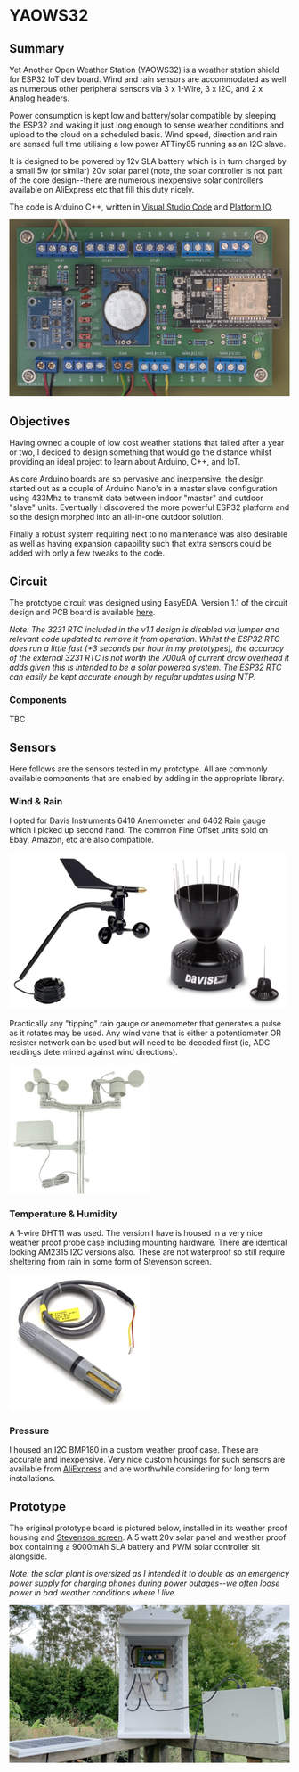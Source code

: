 # YAOWS32

## Summary
Yet Another Open Weather Station (YAOWS32) is a weather station shield for ESP32 IoT dev board. Wind and rain sensors are accommodated as well as numerous other peripheral sensors via 3 x 1-Wire, 3 x I2C, and 2 x Analog headers.

Power consumption is kept low and battery/solar compatible by sleeping the ESP32 and waking it just long enough to sense weather conditions and upload to the cloud on a scheduled basis. Wind speed, direction and rain are sensed full time utilising a low power ATTiny85 running as an I2C slave.

It is designed to be powered by 12v SLA battery which is in turn charged by a small 5w (or similar) 20v solar panel (note, the solar controller is not part of the core design--there are numerous inexpensive solar controllers available on AliExpress etc that fill this duty nicely.

The code is Arduino C++, written in [Visual Studio Code](https://code.visualstudio.com) and [Platform IO](https://platformio.org).

![YAOWS32 Prototype](Images/yaows32_prototype.jpeg)
## Objectives
Having owned a couple of low cost weather stations that failed after a year or two, I decided to design something that would go the distance whilst providing an ideal project to learn about Arduino, C++, and IoT.

As core Arduino boards are so pervasive and inexpensive, the design started out as a couple of Arduino Nano's in a master slave configuration using 433Mhz to transmit data between indoor "master" and outdoor "slave" units. Eventually I discovered the more powerful ESP32 platform and so the design morphed into an all-in-one outdoor solution.

Finally a robust system requiring next to no maintenance was also desirable as well as having expansion capability such that extra sensors could be added with only a few tweaks to the code.

## Circuit
The prototype circuit was designed using EasyEDA. Version 1.1 of the circuit design and PCB board is available [here](https://easyeda.com/colwilliamsnz/YAOWS_copy).

_Note: The 3231 RTC included in the v1.1 design is disabled via jumper and relevant code updated to remove it from operation. Whilst the ESP32 RTC does run a little fast (+3 seconds per hour in my prototypes), the accuracy of the external 3231 RTC is not worth the 700uA of current draw overhead it adds given this is intended to be a solar powered system. The ESP32 RTC can easily be kept accurate enough by regular updates using NTP._

### Components
TBC

## Sensors

Here follows are the sensors tested in my prototype. All are commonly available components that are enabled by adding in the appropriate library.

### Wind & Rain

I opted for Davis Instruments 6410 Anemometer and 6462 Rain gauge which I picked up second hand. The common Fine Offset units sold on Ebay, Amazon, etc are also compatible.

<img src="Images/sensor_davis.png" width="500"><br>

Practically any "tipping" rain gauge or anemometer that generates a pulse as it rotates may be used. Any wind vane that is either a potentiometer OR resister network can be used but will need to be decoded first (ie, ADC readings determined against wind directions).

<img src="Images/sensor_fineoffset.png" width="250"><br>

### Temperature & Humidity

A 1-wire DHT11 was used. The version I have is housed in a very nice weather proof probe case including mounting hardware. There are identical looking AM2315 I2C versions also. These are not waterproof so still require sheltering from rain in some form of Stevenson screen.

<img src="Images/sensor_dht11.png" width="250"><br>

### Pressure

I housed an I2C BMP180 in a custom weather proof case. These are accurate and inexpensive. Very nice custom housings for such sensors are available from [AliExpress](https://www.aliexpress.com/wholesale?catId=0&initiative_id=SB_20200507192408&SearchText=temperature+and+humidity+housing) and are worthwhile considering for long term installations.

## Prototype

The original prototype board is pictured below, installed in its weather proof housing and [Stevenson screen](https://en.wikipedia.org/wiki/Stevenson_screen). A 5 watt 20v solar panel and weather proof box containing a 9000mAh SLA battery and PWM solar controller sit alongside.

_Note: the solar plant is oversized as I intended it to double as an emergency power supply for charging phones during power outages--we often loose power in bad weather conditions where I live._

![YAOWS32 Prototype](Images/yaows32_initial_install.jpeg)
